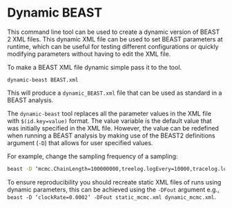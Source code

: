 # Dynamic BEAST

This command line tool can be used to create a dynamic version of BEAST 2 XML files. This dynamic XML file can be used to set BEAST parameters at runtime, which can be useful for testing different configurations or quickly modifying parameters without having to edit the XML file. 

To make a BEAST XML file dynamic simple pass it to the tool. 

```
dynamic-beast BEAST.xml
```

This will produce a `dynamic_BEAST.xml` file that can be used as standard in a BEAST analysis.

The `dynamic-beast` tool replaces all the parameter values in the XML file with `$(id.key=value)` format. The value variable is the default value that was initially specified in the XML file. However, the value can be redefined when running a BEAST analysis by making use of the BEAST2 definitions argument (`-D`) that allows for user specified values. 

For example, change the sampling frequency of a sampling:

```bash
beast -D ‘mcmc.ChainLength=100000000,treelog.logEvery=10000,tracelog.logEvery=10000’ dynamic_mcmc.xml
``` 

To ensure reproducibility you should recreate static XML files of runs using dynamic parameters, this can be achieved using the `-DFout` argument e.g., `beast -D ‘clockRate=0.0002’ -DFout static_mcmc.xml dynamic_mcmc.xml`. 